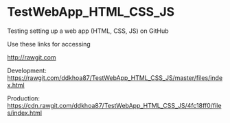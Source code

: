 # TestWebApp_HTML_CSS_JS
Testing setting up a web app (HTML, CSS, JS) on GitHub

Use these links for accessing

http://rawgit.com

Development: https://rawgit.com/ddkhoa87/TestWebApp_HTML_CSS_JS/master/files/index.html

Production: https://cdn.rawgit.com/ddkhoa87/TestWebApp_HTML_CSS_JS/4fc18ff0/files/index.html
